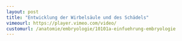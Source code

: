 ```yaml
---
layout: post
title: "Entwicklung der Wirbelsäule und des Schädels"
vimeourl: https://player.vimeo.com/video/
customurl: /anatomie/embryologie/10101a-einfuehrung-embryologie
---
```












